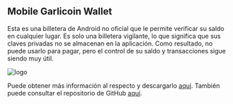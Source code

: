 ## Mobile Garlicoin Wallet
Esta es una billetera de Android no oficial que le permite verificar su saldo en cualquier lugar.
Es solo una billetera vigilante, lo que significa que sus claves privadas no se almacenan en la aplicación. Como resultado, no puede usarlo para pagar, pero el control de su saldo y transacciones sigue siendo muy útil.

![logo](https://i.imgur.com/0Gc26uc.jpg)

Puede obtener más información al respecto y descargarlo [aquí](https://www.reddit.com/r/garlicoin/comments/7vr51u/devupdate_mobile_garlicoin_wallet/).
También puede consultar el repositorio de GitHub [aquí](https://github.com/pauli2406/Garlicoin-Mobile-Wallet).